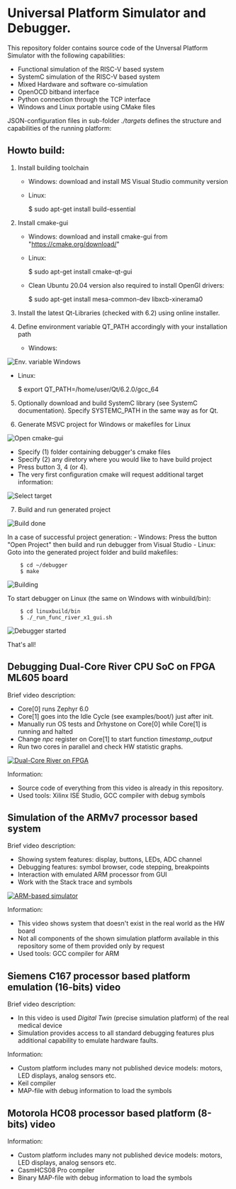 Universal Platform Simulator and Debugger.
=====================

This repository folder contains source code of the Unversal Platform Simulator
with the following capabilities:

- Functional simulation of the RISC-V based system
- SystemC simulation of the RISC-V based system
- Mixed Hardware and software co-simulation
- OpenOCD bitband interface
- Python connection through the TCP interface
- Windows and Linux portable using CMake files

JSON-configuration files in sub-folder *./targets* defines the structure
and capabilities of the running platform:

## Howto build:

1. Install building toolchain
   - Windows: download and install MS Visual Studio community version
   - Linux:

        $ sudo apt-get install build-essential

2. Install cmake-gui
   - Windows: download and install cmake-gui from "https://cmake.org/download/"
   - Linux:

        $ sudo apt-get install cmake-qt-gui

   - Clean Ubuntu 20.04 version also required to install OpenGl drivers:

        $ sudo apt-get install mesa-common-dev libxcb-xinerama0

3. Install the latest Qt-Libraries (checked with 6.2) using online installer.
4. Define environment variable QT_PATH accordingly with your installation path
   - Windows: 

![Env. variable Windows ](docs/doxygen/pics/howto_env_vars_win.png)

   - Linux:

        $ export QT_PATH=/home/user/Qt/6.2.0/gcc_64

5. Optionally download and build SystemC library (see SystemC documentation).
   Specify SYSTEMC_PATH in the same way as for Qt.

6. Generate MSVC project for Windows or makefiles for Linux

![Open cmake-gui](docs/doxygen/pics/howto_cmake_01.png)

- Specify (1) folder containing debugger's cmake files
- Specify (2) any diretory where you would like to have build project
- Press button 3, 4 (or 4).
- The very first configuration cmake will request additional target information:

![Select target](docs/doxygen/pics/howto_cmake_02.png)

7. Build and run generated project

![Build done](docs/doxygen/pics/howto_cmake_03.png)

In a case of successful project generation:
    - Windows: Press the button "Open Project" then build and run debugger from Visual Studio
    - Linux: Goto into the generated project folder and build makefiles:

        $ cd ~/debugger
        $ make

![Building](docs/doxygen/pics/howto_cmake_04.png)

To start debugger on Linux (the same on Windows with winbuild/bin):

        $ cd linuxbuild/bin
        $ ./_run_func_river_x1_gui.sh

![Debugger started](docs/doxygen/pics/howto_success.png)

That's all!

## Debugging Dual-Core River CPU SoC on FPGA ML605 board

Brief video description:

  - Core[0] runs Zephyr 6.0
  - Core[1] goes into the Idle Cycle (see examples/boot/) just after init.
  - Manually run OS tests and Drhystone on Core[0] while Core[1] is running and halted
  - Change *npc* register on Core[1] to start function *timestamp_output*
  - Run two cores in parallel and check HW statistic graphs.

[![Dual-Core River on FPGA](https://img.youtube.com/vi/MVY0eSb9kaA/hqdefault.jpg)](https://youtu.be/MVY0eSb9kaA)

Information:

  - Source code of everything from this video is already in this repository.
  - Used tools: Xilinx ISE Studio, GCC compiler with debug symbols


## Simulation of the ARMv7 processor based system

Brief video description:

  - Showing system features: display, buttons, LEDs, ADC channel
  - Debugging features: symbol browser, code stepping, breakpoints
  - Interaction with emulated ARM processor from GUI
  - Work with the Stack trace and symbols

[![ARM-based simulator](https://img.youtube.com/vi/h-NNvXWnNEU/hqdefault.jpg)](https://youtu.be/h-NNvXWnNEU)

Information:

  - This video shows system that doesn't exist in the real world as the HW board
  - Not all components of the shown simulation platform available in this repository some 
    of them provided only by request
  - Used tools: GCC compiler for ARM


## Siemens C167 processor based platform emulation (16-bits) video

Brief video description:

  - In this video is used *Digital Twin* (precise simulation platform) of the 
    real medical device
  - Simulation provides access to all standard debugging features plus additional
    capability to emulate hardware faults.
  

Information:

  - Custom platform includes many not published device models: motors, LED displays, analog sensors etc.
  - Keil compiler
  - MAP-file with debug information to load the symbols


## Motorola HC08 processor based platform (8-bits) video

Information:

  - Custom platform includes many not published device models: motors, LED displays, analog sensors etc.
  - CasmHCS08 Pro compiler
  - Binary MAP-file with debug information to load the symbols

